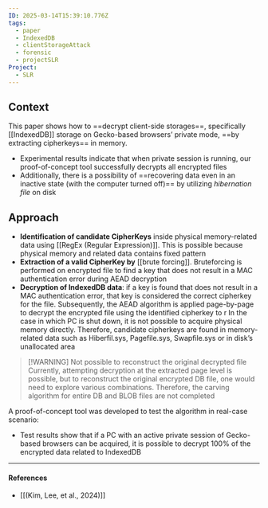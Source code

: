 ```yaml
---
ID: 2025-03-14T15:39:10.776Z
tags:
  - paper
  - IndexedDB
  - clientStorageAttack
  - forensic
  - projectSLR
Project:
  - SLR
---
```

## Context

This paper shows how to ==decrypt client-side storages==, specifically [[IndexedDB]] storage on Gecko-based browsers’ private mode, ==by extracting cipherkeys== in memory.
- Experimental results indicate that when private session is running, our proof-of-concept tool successfully decrypts all encrypted files
- Additionally, there is a possibility of ==recovering data even in an inactive state (with the computer turned off)== by utilizing *hibernation file* on disk
## Approach

- **Identification of candidate CipherKeys** inside physical memory-related data using [[RegEx (Regular Expression)]]. This is possible because physical memory and related data contains fixed pattern
- **Extraction of a valid CipherKey by** [[brute forcing]]. Bruteforcing is performed on encrypted file to find a key that does not result in a MAC authentication error during AEAD decryption
- **Decryption of IndexedDB data**: if a key is found that does not result in a MAC authentication error, that key is considered the correct cipherkey for the file. Subsequently, the AEAD algorithm is applied page-by-page to decrypt the encrypted file using the identified cipherkey
to r
In the case in which PC is shut down, it is not possible to acquire physical memory directly. Therefore, candidate cipherkeys are found in memory-related data such as Hiberfil.sys, Pagefile.sys, Swapfile.sys or in disk’s unallocated area


> [!WARNING] Not possible to reconstruct the original decrypted file
> Currently, attempting decryption at the extracted page level is possible, but to reconstruct the original encrypted DB file, one would need to explore various combinations. Therefore, the carving algorithm for entire DB and BLOB files are not completed

A proof-of-concept tool was developed to test the algorithm in real-case scenario:
- Test results show that if a PC with an active private session of Gecko-based browsers can be acquired, it is possible to decrypt 100% of the encrypted data related to IndexedDB

---
#### References
- [[(Kim, Lee, et al., 2024)]]
